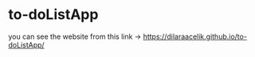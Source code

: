 # to-doListApp

you can see the website from this link -> https://dilaraacelik.github.io/to-doListApp/
